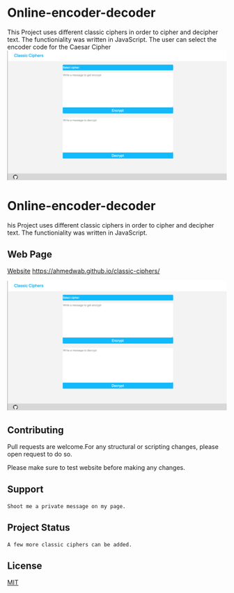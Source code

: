 # Online-encoder-decoder

This Project uses different classic ciphers in order to cipher and decipher text. 
The functioniality was written in JavaScript.
The user can select the encoder code for the Caesar Cipher
<img src="images/Web-image.png">

# Online-encoder-decoder
his Project uses different classic ciphers in order to cipher and decipher text. 
The functioniality was written in JavaScript.


## Web Page

 [Website](https://ahmedwab.github.io/classic-ciphers/) https://ahmedwab.github.io/classic-ciphers/


<img src="images/Web-Shot.png">


## Contributing
Pull requests are welcome.For any structural or scripting changes, please open request to do so.

Please make sure to test website before making any changes.
## Support 

```
Shoot me a private message on my page.
```
## Project Status 

```
A few more classic ciphers can be added.
```




## License
[MIT](/LICENSE)
